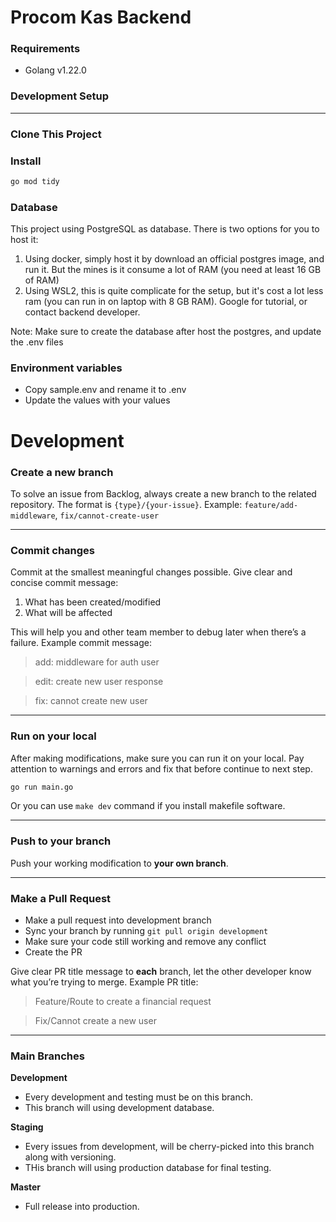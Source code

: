 # Procom Kas Backend

### Requirements

- Golang v1.22.0

### Development Setup

---

### Clone This Project

### Install

```bash
go mod tidy
```

### Database

This project using PostgreSQL as database. There is two options for you to host it:
1. Using docker, simply host it by download an official postgres image, and run it. But the mines is it consume a lot of RAM (you need at least 16 GB of RAM)
2. Using WSL2, this is quite complicate for the setup, but it's cost a lot less ram (you can run in on laptop with 8 GB RAM). Google for tutorial, or contact backend developer.

Note: Make sure to create the database after host the postgres, and update the .env files

### Environment variables

- Copy sample.env and rename it to .env
- Update the values with your values

# Development

### Create a new branch

To solve an issue from Backlog, always create a new branch to the related repository. The format is `{type}/{your-issue}`. Example:
`feature/add-middleware`, `fix/cannot-create-user`

---

### Commit changes

Commit at the smallest meaningful changes possible. Give clear and concise commit message:

1.  What has been created/modified
2.  What will be affected

This will help you and other team member to debug later when there’s a failure. Example commit message:

> add: middleware for auth user

> edit: create new user response

> fix: cannot create new user

---

### Run on your local

After making modifications, make sure you can run it on your local. Pay attention to warnings and errors and fix that before continue to next step.

```bash
go run main.go
```
Or you can use `make dev` command if you install makefile software.

---

### Push to your branch

Push your working modification to **your own branch**.

---

### Make a Pull Request

- Make a pull request into development branch
- Sync your branch by running `git pull origin development`
- Make sure your code still working and remove any conflict
- Create the PR

Give clear PR title message to **each** branch, let the other developer know what you’re trying to merge. Example PR title:

> Feature/Route to create a financial request

> Fix/Cannot create a new user

---

### Main Branches

**Development**

- Every development and testing must be on this branch.
- This branch will using development database.

**Staging**

- Every issues from development, will be cherry-picked into this branch along with versioning.
- THis branch will using production database for final testing.

**Master**

- Full release into production.
